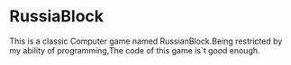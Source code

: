 # RussiaBlock
This is a classic Computer game named RussianBlock.Being restricted by my ability of programming,The code of this game is`t good enough.
